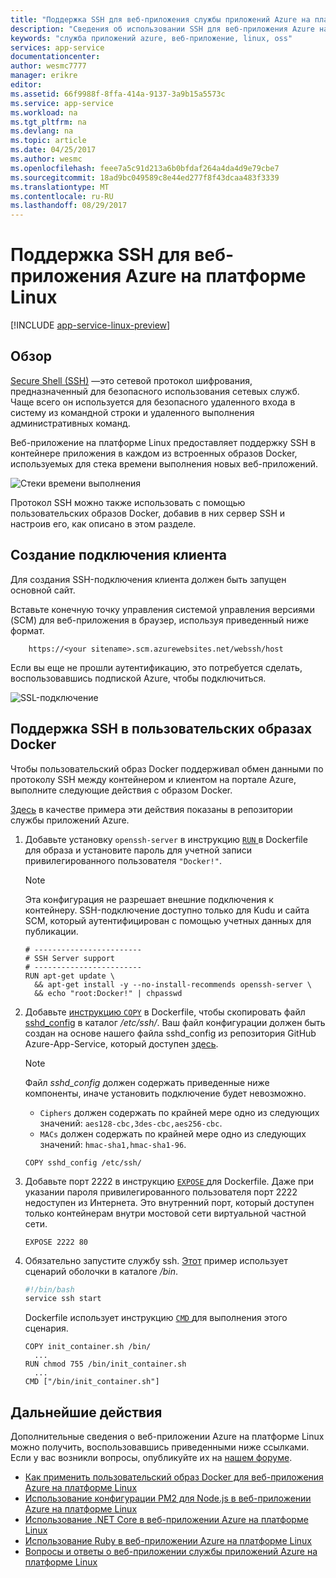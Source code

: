 ```yaml
---
title: "Поддержка SSH для веб-приложения службы приложений Azure на платформе Linux | Документация Майкрософт"
description: "Сведения об использовании SSH для веб-приложения Azure на платформе Linux."
keywords: "служба приложений azure, веб-приложение, linux, oss"
services: app-service
documentationcenter: 
author: wesmc7777
manager: erikre
editor: 
ms.assetid: 66f9988f-8ffa-414a-9137-3a9b15a5573c
ms.service: app-service
ms.workload: na
ms.tgt_pltfrm: na
ms.devlang: na
ms.topic: article
ms.date: 04/25/2017
ms.author: wesmc
ms.openlocfilehash: feee7a5c91d213a6b0bfdaf264a4da4d9e79cbe7
ms.sourcegitcommit: 18ad9bc049589c8e44ed277f8f43dcaa483f3339
ms.translationtype: MT
ms.contentlocale: ru-RU
ms.lasthandoff: 08/29/2017
---
```

# <a name="ssh-support-for-azure-web-app-on-linux"></a>Поддержка SSH для веб-приложения Azure на платформе Linux

[!INCLUDE [app-service-linux-preview](../../includes/app-service-linux-preview.md)]

## <a name="overview"></a>Обзор

[Secure Shell (SSH)](https://en.wikipedia.org/wiki/Secure_Shell) —это сетевой протокол шифрования, предназначенный для безопасного использования сетевых служб. Чаще всего он используется для безопасного удаленного входа в систему из командной строки и удаленного выполнения административных команд.

Веб-приложение на платформе Linux предоставляет поддержку SSH в контейнере приложения в каждом из встроенных образов Docker, используемых для стека времени выполнения новых веб-приложений. 

![Стеки времени выполнения](./media/app-service-linux-ssh-support/app-service-linux-runtime-stack.png)

Протокол SSH можно также использовать с помощью пользовательских образов Docker, добавив в них сервер SSH и настроив его, как описано в этом разделе.



## <a name="making-a-client-connection"></a>Создание подключения клиента

Для создания SSH-подключения клиента должен быть запущен основной сайт. 

Вставьте конечную точку управления системой управления версиями (SCM) для веб-приложения в браузер, используя приведенный ниже формат.

        https://<your sitename>.scm.azurewebsites.net/webssh/host

Если вы еще не прошли аутентификацию, это потребуется сделать, воспользовавшись подпиской Azure, чтобы подключиться.

![SSL-подключение](./media/app-service-linux-ssh-support/app-service-linux-ssh-connection.png)


## <a name="ssh-support-with-custom-docker-images"></a>Поддержка SSH в пользовательских образах Docker

Чтобы пользовательский образ Docker поддерживал обмен данными по протоколу SSH между контейнером и клиентом на портале Azure, выполните следующие действия с образом Docker. 

[Здесь](https://github.com/Azure-App-Service/node/blob/master/6.9.3/) в качестве примера эти действия показаны в репозитории службы приложений Azure.

1. Добавьте установку `openssh-server` в инструкцию [`RUN` ](https://docs.docker.com/engine/reference/builder/#run)в Dockerfile для образа и установите пароль для учетной записи привилегированного пользователя `"Docker!"`. 

    > [!NOTE] 
    > Эта конфигурация не разрешает внешние подключения к контейнеру. SSH-подключение доступно только для Kudu и сайта SCM, который аутентифицирован с помощью учетных данных для публикации.

    ```docker
    # ------------------------
    # SSH Server support
    # ------------------------
    RUN apt-get update \ 
      && apt-get install -y --no-install-recommends openssh-server \
      && echo "root:Docker!" | chpasswd
    ``` 

2. Добавьте [инструкцию `COPY`](https://docs.docker.com/engine/reference/builder/#copy) в Dockerfile, чтобы скопировать файл [sshd_config](http://man.openbsd.org/sshd_config) в каталог */etc/ssh/*. Ваш файл конфигурации должен быть создан на основе нашего файла sshd_config из репозитория GitHub Azure-App-Service, который доступен [здесь](https://github.com/Azure-App-Service/node/blob/master/6.11/sshd_config).

    > [!NOTE] 
    > Файл *sshd_config* должен содержать приведенные ниже компоненты, иначе установить подключение будет невозможно. 
    > * `Ciphers` должен содержать по крайней мере одно из следующих значений: `aes128-cbc,3des-cbc,aes256-cbc`.
    > * `MACs` должен содержать по крайней мере одно из следующих значений: `hmac-sha1,hmac-sha1-96`.

    ```docker
    COPY sshd_config /etc/ssh/
    ```


3. Добавьте порт 2222 в инструкцию [`EXPOSE` ](https://docs.docker.com/engine/reference/builder/#expose)для Dockerfile. Даже при указании пароля привилегированного пользователя порт 2222 недоступен из Интернета. Это внутренний порт, который доступен только контейнерам внутри мостовой сети виртуальной частной сети.

    ```docker
    EXPOSE 2222 80
    ```

4. Обязательно запустите службу ssh. [Этот](https://github.com/Azure-App-Service/node/blob/master/6.9.3/startup/init_container.sh) пример использует сценарий оболочки в каталоге */bin*.

    ```bash
    #!/bin/bash
    service ssh start
    ```

    Dockerfile использует инструкцию [`CMD` ](https://docs.docker.com/engine/reference/builder/#cmd)для выполнения этого сценария.

    ```docker
    COPY init_container.sh /bin/
      ...
    RUN chmod 755 /bin/init_container.sh 
      ...       
    CMD ["/bin/init_container.sh"]
    ```



## <a name="next-steps"></a>Дальнейшие действия
Дополнительные сведения о веб-приложении Azure на платформе Linux можно получить, воспользовавшись приведенными ниже ссылками. Если у вас возникли вопросы, опубликуйте их на [нашем форуме](https://social.msdn.microsoft.com/forums/azure/home?forum=windowsazurewebsitespreview).

* [Как применить пользовательский образ Docker для веб-приложения Azure на платформе Linux](app-service-linux-using-custom-docker-image.md)
* [Использование конфигурации PM2 для Node.js в веб-приложении Azure на платформе Linux](app-service-linux-using-nodejs-pm2.md)
* [Использование .NET Core в веб-приложении Azure на платформе Linux](app-service-linux-using-dotnetcore.md)
* [Использование Ruby в веб-приложении Azure на платформе Linux](app-service-linux-ruby-get-started.md)
* [Вопросы и ответы о веб-приложении службы приложений Azure на платформе Linux](app-service-linux-faq.md)

